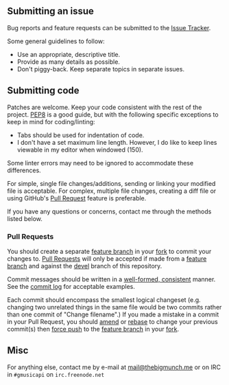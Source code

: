 ## Submitting an issue

Bug reports and feature requests can be submitted to the [Issue Tracker](https://github.com/thebigmunch/gmusicapi-scripts/issues).

Some general guidelines to follow:

* Use an appropriate, descriptive title.
* Provide as many details as possible.
* Don't piggy-back. Keep separate topics in separate issues.

## Submitting code

Patches are welcome. Keep your code consistent with the rest of the project. [PEP8](https://www.python.org/dev/peps/pep-0008/) is a good guide, but with the following specific exceptions to keep in mind for coding/linting:

* Tabs should be used for indentation of code.
* I don't have a set maximum line length. However, I do like to keep lines viewable in my editor when windowed (150).

Some linter errors may need to be ignored to accommodate these differences.

For simple, single file changes/additions, sending or linking your modified file is acceptable. For complex, multiple file changes, creating a diff file or using GitHub's [Pull Request](https://help.github.com/articles/using-pull-requests/) feature is preferable.

If you have any questions or concerns, contact me through the methods listed below.

### Pull Requests

You should create a separate [feature branch][fb] in your [fork][fork] to commit your changes to. [Pull Requests](https://help.github.com/articles/creating-a-pull-request) will only be accepted if made from a [feature branch][fb] and against the [devel](https://github.com/thebigmunch/gmusicapi-scripts/tree/devel) branch of this repository.

Commit messages should be written in a [well-formed, consistent](https://sethrobertson.github.io/GitBestPractices/#usemsg) manner. See the [commit log](https://github.com/thebigmunch/gmusicapi-scripts/commits/devel) for acceptable examples.

Each commit should encompass the smallest logical changeset (e.g. changing two unrelated things in the same file would be two commits rather than one commit of "Change filename".) If you made a mistake in a commit in your Pull Request, you should [amend](https://www.atlassian.com/git/tutorials/rewriting-history/git-commit--amend) or [rebase](https://www.atlassian.com/git/tutorials/rewriting-history/git-rebase-i) to change your previous commit(s) then [force push](http://stackoverflow.com/a/12610763) to the [feature branch][fb] in your [fork][fork].

[fb]: https://help.github.com/articles/creating-and-deleting-branches-within-your-repository/#creating-a-branch
[fork]: https://help.github.com/articles/fork-a-repo

## Misc
For anything else, contact me by e-mail at mail@thebigmunch.me or on IRC in ``#gmusicapi`` on ``irc.freenode.net``